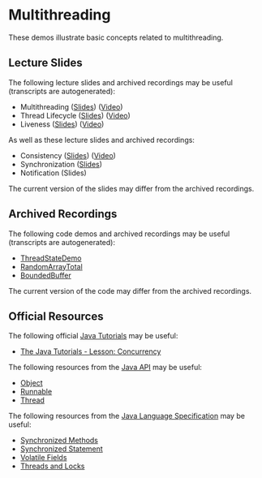 Multithreading
=================================================

These demos illustrate basic concepts related to multithreading.

## Lecture Slides ##

The following lecture slides and archived recordings may be useful (transcripts are autogenerated):

- Multithreading ([Slides](https://docs.google.com/presentation/d/e/2PACX-1vSdp9XCSHSyPd_uRErfIgL1TIV0kd83eHXbDqq3DaSGrHcMZ77iKzsGO9_3XkRDG0y7YKFErwKDHrH4/pub?start=false&loop=false&delayms=3000)) ([Video](https://drive.google.com/file/d/1bDx_QfV8uXgxBnMuGW1BifaOkcHuVsxU/view?usp=sharing))
- Thread Lifecycle ([Slides](https://docs.google.com/presentation/d/e/2PACX-1vST58GQ2KwGV5U4iIp-y03mXwLwlGWT7ndYF3NsByv6sZfWZQw37RXlHM8UxtaohwmPD1zaOXM9r0gF/pub?start=false&loop=false&delayms=3000)) ([Video](https://drive.google.com/file/d/19WIE-aE_n2okfI-Evk7OMEtCUvzaCSwT/view?usp=sharing))
- Liveness ([Slides](https://docs.google.com/presentation/d/e/2PACX-1vQIQ-WWui5xGdFYl6tR_dE5hd9wLCEA4IRXkFA5lMrNxPqhOr0se3Ns3jw7LKtV28yiXPXQNBjxVvdG/pub?start=false&loop=false&delayms=3000)) ([Video](https://drive.google.com/file/d/1ZoPqrdm4e2exLo9djFJcoLKBRwNMOEII/view?usp=sharing))

As well as these lecture slides and archived recordings:

- Consistency ([Slides](https://docs.google.com/presentation/d/e/2PACX-1vRS0EIKrf1T5g9iNlBDkg-Z-KsBkXNoAeB0TLcNumhMkiA8fbhFZwgGTQUL3xmtryJ7SEsh6ZDTgW08/pub?start=false&loop=false&delayms=3000)) ([Video](https://drive.google.com/file/d/1XGxlAjAP10M77GLTy7mRquS6Miy9PTkh/view?usp=sharing))
- Synchronization ([Slides](https://docs.google.com/presentation/d/e/2PACX-1vRAa63kBV969kPKTLfUaotLDcmEWetYZwso8dBEnm04LVUQYfYX1Od6rVZCpUUEdssanqxlKvDGr3dL/pub?start=false&loop=false&delayms=3000)) 
- Notification (Slides)

The current version of the slides may differ from the archived recordings.

## Archived Recordings ##

The following code demos and archived recordings may be useful (transcripts are autogenerated):

- [ThreadStateDemo](https://github.com/usf-cs272-fall2021/lectures/blob/main/Multithreading/src/main/java/ThreadStateDemo.java)
- [RandomArrayTotal](https://drive.google.com/file/d/12aYTi2LQW3W-8GYG-G1A-Febu9Wlof7c/view?usp=sharing)
- [BoundedBuffer](https://drive.google.com/file/d/1e20Tr6fUSVmxRe6O4B_l7Ynx3uEBigXC/view?usp=sharing)

The current version of the code may differ from the archived recordings.

## Official Resources ##

The following official [Java Tutorials](http://docs.oracle.com/javase/tutorial/index.html) may be useful:

- [The Java Tutorials - Lesson: Concurrency](https://docs.oracle.com/javase/tutorial/essential/concurrency/index.html)

The following resources from the [Java API](https://www.cs.usfca.edu/~cs212/javadoc/api/index.html) may be useful:

- [Object](https://www.cs.usfca.edu/~cs212/javadoc/api/java.base/java/lang/Object.html)
- [Runnable](https://www.cs.usfca.edu/~cs212/javadoc/api/java.base/java/lang/Runnable.html)
- [Thread](https://www.cs.usfca.edu/~cs212/javadoc/api/java.base/java/lang/Thread.html)

The following resources from the [Java Language Specification](https://docs.oracle.com/javase/specs/jls/se16/html/index.html) may be useful:

- [Synchronized Methods](https://docs.oracle.com/javase/specs/jls/se16/html/jls-8.html#jls-8.4.3.6)
- [Synchronized Statement](https://docs.oracle.com/javase/specs/jls/se16/html/jls-14.html#jls-14.19)
- [Volatile Fields](https://docs.oracle.com/javase/specs/jls/se16/html/jls-8.html#jls-8.3.1.4)
- [Threads and Locks](https://docs.oracle.com/javase/specs/jls/se16/html/jls-17.html)
